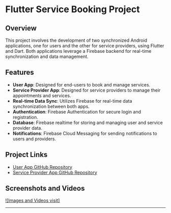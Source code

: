 # Flutter Service Booking Project

## Overview

This project involves the development of two synchronized Android applications, one for users and the other for service providers, using Flutter and Dart. Both applications leverage a Firebase backend for real-time synchronization and data management.

## Features

- **User App**: Designed for end-users to book and manage services.
- **Service Provider App**: Designed for service providers to manage their appointments and services.
- **Real-time Data Sync**: Utilizes Firebase for real-time data synchronization between both apps.
- **Authentication**: Firebase Authentication for secure login and registration.
- **Database**: Firebase realtime for storing and managing user and service provider data.
- **Notifications**: Firebase Cloud Messaging for sending notifications to users and providers.

## Project Links

- [User App GitHub Repository](https://github.com/aryadevesh/user_app)
- [Service Provider App GitHub Repository](https://github.com/aryadevesh/doctor_app)

## Screenshots and Videos


[![Images and Videos visit]](https://drive.google.com/drive/folders/1ijXaSBayqlzIgwCGSXBh8MDOeo4Eks3A?usp=sharing)



---
